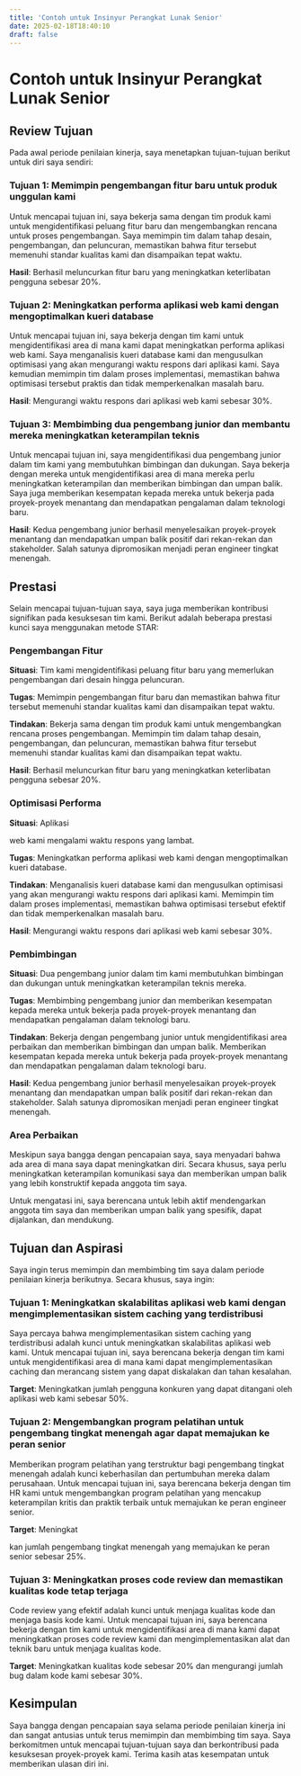 ```yaml
---
title: 'Contoh untuk Insinyur Perangkat Lunak Senior'
date: 2025-02-18T18:40:10
draft: false
---
```


# Contoh untuk Insinyur Perangkat Lunak Senior

## **Review Tujuan**

Pada awal periode penilaian kinerja, saya menetapkan tujuan-tujuan berikut untuk diri saya sendiri:

### **Tujuan 1: Memimpin pengembangan fitur baru untuk produk unggulan kami**

Untuk mencapai tujuan ini, saya bekerja sama dengan tim produk kami untuk mengidentifikasi peluang fitur baru dan mengembangkan rencana untuk proses pengembangan. Saya memimpin tim dalam tahap desain, pengembangan, dan peluncuran, memastikan bahwa fitur tersebut memenuhi standar kualitas kami dan disampaikan tepat waktu.

**Hasil**: Berhasil meluncurkan fitur baru yang meningkatkan keterlibatan pengguna sebesar 20%.

### **Tujuan 2: Meningkatkan performa aplikasi web kami dengan mengoptimalkan kueri database**

Untuk mencapai tujuan ini, saya bekerja dengan tim kami untuk mengidentifikasi area di mana kami dapat meningkatkan performa aplikasi web kami. Saya menganalisis kueri database kami dan mengusulkan optimisasi yang akan mengurangi waktu respons dari aplikasi kami. Saya kemudian memimpin tim dalam proses implementasi, memastikan bahwa optimisasi tersebut praktis dan tidak memperkenalkan masalah baru.

**Hasil**: Mengurangi waktu respons dari aplikasi web kami sebesar 30%.

### **Tujuan 3: Membimbing dua pengembang junior dan membantu mereka meningkatkan keterampilan teknis**

Untuk mencapai tujuan ini, saya mengidentifikasi dua pengembang junior dalam tim kami yang membutuhkan bimbingan dan dukungan. Saya bekerja dengan mereka untuk mengidentifikasi area di mana mereka perlu meningkatkan keterampilan dan memberikan bimbingan dan umpan balik. Saya juga memberikan kesempatan kepada mereka untuk bekerja pada proyek-proyek menantang dan mendapatkan pengalaman dalam teknologi baru.

**Hasil**: Kedua pengembang junior berhasil menyelesaikan proyek-proyek menantang dan mendapatkan umpan balik positif dari rekan-rekan dan stakeholder. Salah satunya dipromosikan menjadi peran engineer tingkat menengah.

## **Prestasi**

Selain mencapai tujuan-tujuan saya, saya juga memberikan kontribusi signifikan pada kesuksesan tim kami. Berikut adalah beberapa prestasi kunci saya menggunakan metode STAR:

### **Pengembangan Fitur**

**Situasi**: Tim kami mengidentifikasi peluang fitur baru yang memerlukan pengembangan dari desain hingga peluncuran.

**Tugas**: Memimpin pengembangan fitur baru dan memastikan bahwa fitur tersebut memenuhi standar kualitas kami dan disampaikan tepat waktu.

**Tindakan**: Bekerja sama dengan tim produk kami untuk mengembangkan rencana proses pengembangan. Memimpin tim dalam tahap desain, pengembangan, dan peluncuran, memastikan bahwa fitur tersebut memenuhi standar kualitas kami dan disampaikan tepat waktu.

**Hasil**: Berhasil meluncurkan fitur baru yang meningkatkan keterlibatan pengguna sebesar 20%.

### **Optimisasi Performa**

**Situasi**: Aplikasi

web kami mengalami waktu respons yang lambat.

**Tugas**: Meningkatkan performa aplikasi web kami dengan mengoptimalkan kueri database.

**Tindakan**: Menganalisis kueri database kami dan mengusulkan optimisasi yang akan mengurangi waktu respons dari aplikasi kami. Memimpin tim dalam proses implementasi, memastikan bahwa optimisasi tersebut efektif dan tidak memperkenalkan masalah baru.

**Hasil**: Mengurangi waktu respons dari aplikasi web kami sebesar 30%.

### **Pembimbingan**

**Situasi**: Dua pengembang junior dalam tim kami membutuhkan bimbingan dan dukungan untuk meningkatkan keterampilan teknis mereka.

**Tugas**: Membimbing pengembang junior dan memberikan kesempatan kepada mereka untuk bekerja pada proyek-proyek menantang dan mendapatkan pengalaman dalam teknologi baru.

**Tindakan**: Bekerja dengan pengembang junior untuk mengidentifikasi area perbaikan dan memberikan bimbingan dan umpan balik. Memberikan kesempatan kepada mereka untuk bekerja pada proyek-proyek menantang dan mendapatkan pengalaman dalam teknologi baru.

**Hasil**: Kedua pengembang junior berhasil menyelesaikan proyek-proyek menantang dan mendapatkan umpan balik positif dari rekan-rekan dan stakeholder. Salah satunya dipromosikan menjadi peran engineer tingkat menengah.

### **Area Perbaikan**

Meskipun saya bangga dengan pencapaian saya, saya menyadari bahwa ada area di mana saya dapat meningkatkan diri. Secara khusus, saya perlu meningkatkan keterampilan komunikasi saya dan memberikan umpan balik yang lebih konstruktif kepada anggota tim saya.

Untuk mengatasi ini, saya berencana untuk lebih aktif mendengarkan anggota tim saya dan memberikan umpan balik yang spesifik, dapat dijalankan, dan mendukung.

## **Tujuan dan Aspirasi**

Saya ingin terus memimpin dan membimbing tim saya dalam periode penilaian kinerja berikutnya. Secara khusus, saya ingin:

### **Tujuan 1: Meningkatkan skalabilitas aplikasi web kami dengan mengimplementasikan sistem caching yang terdistribusi**

Saya percaya bahwa mengimplementasikan sistem caching yang terdistribusi adalah kunci untuk meningkatkan skalabilitas aplikasi web kami. Untuk mencapai tujuan ini, saya berencana bekerja dengan tim kami untuk mengidentifikasi area di mana kami dapat mengimplementasikan caching dan merancang sistem yang dapat diskalakan dan tahan kesalahan.

**Target**: Meningkatkan jumlah pengguna konkuren yang dapat ditangani oleh aplikasi web kami sebesar 50%.

### **Tujuan 2: Mengembangkan program pelatihan untuk pengembang tingkat menengah agar dapat memajukan ke peran senior**

Memberikan program pelatihan yang terstruktur bagi pengembang tingkat menengah adalah kunci keberhasilan dan pertumbuhan mereka dalam perusahaan. Untuk mencapai tujuan ini, saya berencana bekerja dengan tim HR kami untuk mengembangkan program pelatihan yang mencakup keterampilan kritis dan praktik terbaik untuk memajukan ke peran engineer senior.

**Target**: Meningkat

kan jumlah pengembang tingkat menengah yang memajukan ke peran senior sebesar 25%.

### Tujuan 3: Meningkatkan proses code review dan memastikan kualitas kode tetap terjaga

Code review yang efektif adalah kunci untuk menjaga kualitas kode dan menjaga basis kode kami. Untuk mencapai tujuan ini, saya berencana bekerja dengan tim kami untuk mengidentifikasi area di mana kami dapat meningkatkan proses code review kami dan mengimplementasikan alat dan teknik baru untuk menjaga kualitas kode.

**Target**: Meningkatkan kualitas kode sebesar 20% dan mengurangi jumlah bug dalam kode kami sebesar 30%.

## Kesimpulan

Saya bangga dengan pencapaian saya selama periode penilaian kinerja ini dan sangat antusias untuk terus memimpin dan membimbing tim saya. Saya berkomitmen untuk mencapai tujuan-tujuan saya dan berkontribusi pada kesuksesan proyek-proyek kami. Terima kasih atas kesempatan untuk memberikan ulasan diri ini.
